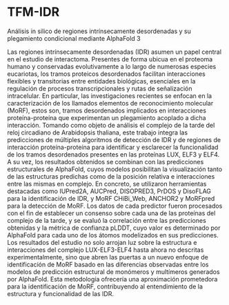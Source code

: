 # TFM-IDR
Análisis in silico de regiones intrínsecamente desordenadas y su plegamiento condicional mediante AlphaFold 3

Las regiones intrínsecamente desordenadas (IDR) asumen un papel central en el estudio de interactoma. Presentes de forma ubicua en el proteoma humano y conservadas evolutivamente a lo largo de numerosas especies eucariotas, los tramos proteicos desordenados facilitan interacciones flexibles y transitorias entre entidades biológicas, esenciales en la regulación de procesos transcripcionales y rutas de señalización intracelular. En particular, las investigaciones recientes se enfocan en la caracterización de los llamados elementos de reconocimiento molecular (MoRF), estos son, tramos desordenados implicados en interacciones proteína-proteína que experimentan un plegamiento acoplado a dicha interacción.
Tomando como objeto de análisis el complejo de la tarde del reloj circadiano de Arabidopsis thaliana, este trabajo integra las predicciones de múltiples algoritmos de detección de IDR y de regiones de interacción proteína-proteína para identificar y esclarecer la funcionalidad de los tramos desordenados presentes en las proteínas LUX, ELF3 y ELF4. A su vez, los resultados obtenidos se combinan con las predicciones estructurales de AlphaFold, cuyos modelos posibilitan la visualización tanto de las estructuras predichas como de la posición relativa e interacciones entre las mismas en complejo. 
En concreto, se utilizaron herramientas destacadas como IUPred2A, AUCPred, DISOPRED3, PrDOS y DisoFLAG para la identificación de IDR, y MoRF CHiBi_Web, ANCHOR2 y MoRFpred para la detección de MoRF. Los datos de cada predictor fueron procesados con el fin de establecer un consenso sobre cada una de las proteínas del complejo de la tarde, y se evaluó la correlación entre las predicciones obtenidas y la métrica de confianza pLDDT, cuyo valor es determinado por AlphaFold para cada uno de los átomos modelizados en sus predicciones. 
Los resultados del estudio no solo arrojan luz sobre la estructura e interacciones del complejo LUX-ELF3-ELF4 hasta ahora no descritas experimentalmente, sino que abren las puertas a un nuevo enfoque de identificación de MoRF basado en las diferencias observadas entre los modelos de predicción estructural de monómeros y multímeros generados por AlphaFold. Esta metodología ofrecería una aproximación prometedora para la identificación de MoRF, contribuyendo al entendimiento de la estructura y funcionalidad de las IDR.
